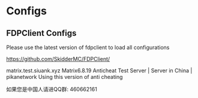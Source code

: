 # Configs

## FDPClient Configs

Please use the latest version of fdpclient to load all configurations

https://github.com/SkidderMC/FDPClient/

matrix.test.siuank.xyz Matrix6.8.19 Anticheat Test Server | Server in China | pikanetwork Using this version of anti cheating

如果您是中国人请进QQ群: 460662161
